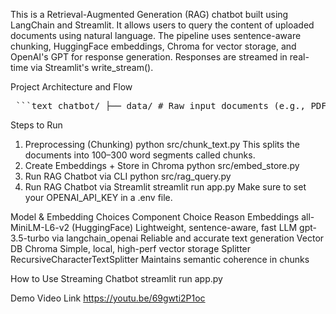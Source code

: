 This is a Retrieval-Augmented Generation (RAG) chatbot built using LangChain and Streamlit. It allows users to query the content of uploaded documents using natural language. The pipeline uses sentence-aware chunking, HuggingFace embeddings, Chroma for vector storage, and OpenAI's GPT for response generation. Responses are streamed in real-time via Streamlit's write_stream().

Project Architecture and Flow

<pre> ```text chatbot/ ├── data/ # Raw input documents (e.g., PDFs) ├── chunks/ # Preprocessed, chunked text segments ├── vectordb/ # Chroma vector database with embeddings ├── src/ # Source scripts │ ├── chunk_text.py # Loads + splits text │ ├── embed_store.py # Creates and saves embeddings │ └── rag_query.py # CLI chatbot (non-streaming) ├── app.py # Streamlit chatbot with streaming ├── requirements.txt # All dependencies └── README.md # You're here! ``` </pre>

Steps to Run
1.  Preprocessing (Chunking)
    python src/chunk_text.py
    This splits the documents into 100–300 word segments called chunks.
2.  Create Embeddings + Store in Chroma
    python src/embed_store.py
3. Run RAG Chatbot via CLI
    python src/rag_query.py
4.  Run RAG Chatbot via Streamlit
    streamlit run app.py
    Make sure to set your OPENAI_API_KEY in a .env file.

   Model & Embedding Choices
Component	           Choice	                                         Reason
Embeddings	     all-MiniLM-L6-v2 (HuggingFace)	       Lightweight, sentence-aware, fast
LLM	             gpt-3.5-turbo via langchain_openai	           Reliable and accurate text generation
Vector DB	     Chroma	                               Simple, local, high-perf vector storage
Splitter	     RecursiveCharacterTextSplitter	       Maintains semantic coherence in chunks


How to Use Streaming Chatbot
 streamlit run app.py


Demo Video Link
https://youtu.be/69gwti2P1oc





